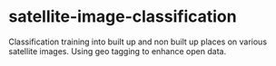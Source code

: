 # satellite-image-classification
Classification training into built up and non built up places on various satellite images. Using geo tagging to enhance open data.
